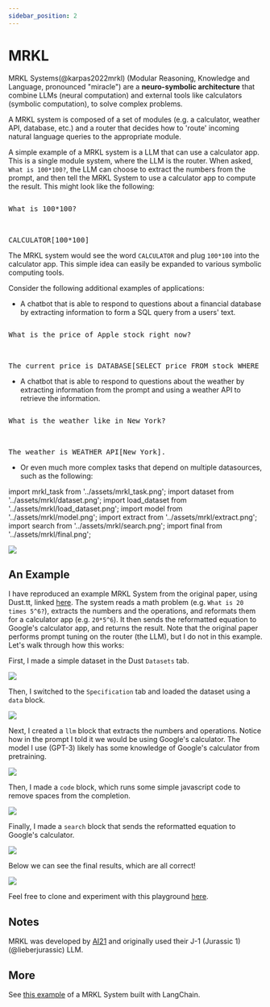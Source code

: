 ```yaml
---
sidebar_position: 2
---
```


# MRKL

MRKL Systems(@karpas2022mrkl) (Modular Reasoning, Knowledge and Language, pronounced "miracle") 
are a **neuro-symbolic architecture** that combine LLMs (neural computation) and external 
tools like calculators (symbolic computation), to solve complex problems. 

A MRKL system is composed of a set of modules (e.g. a calculator, weather API, database, etc.) and a router that decides how to 'route' incoming natural language queries to the appropriate module.

A simple example of a MRKL system is a LLM that can 
use a calculator app. This is a single module system, where the LLM is the router.
When asked, `What is 100*100?`, the LLM can choose to
extract the numbers from the prompt, and then tell the MRKL System to use a calculator 
app to compute the result. This might look like the following:

<pre>
<p>What is 100*100?</p>

<span style={{backgroundColor: '#d2f4d3'}}>CALCULATOR[100*100]</span>
</pre>

The MRKL system would see the word `CALCULATOR` and plug `100*100` into the calculator app.
This simple idea can easily be expanded to various symbolic computing tools.

Consider the following additional examples of applications: 

- A chatbot that is able to respond to questions about a financial database by 
extracting information to form a SQL query from a users' text.

<pre>
<p>What is the price of Apple stock right now?</p>

<span style={{backgroundColor: '#d2f4d3'}}>The current price is DATABASE[SELECT price FROM stock WHERE company = "Apple" AND time = "now"].</span>
</pre>

- A chatbot that is able to respond to questions about the weather by extracting
information from the prompt and using a weather API to retrieve the information.

<pre>
<p>What is the weather like in New York?</p>

<span style={{backgroundColor: '#d2f4d3'}}>The weather is WEATHER_API[New York].</span>
</pre>

- Or even much more complex tasks that depend on multiple datasources, such as the
following:


import mrkl_task from '../assets/mrkl_task.png';
import dataset from '../assets/mrkl/dataset.png';
import load_dataset from '../assets/mrkl/load_dataset.png';
import model from '../assets/mrkl/model.png';
import extract from '../assets/mrkl/extract.png';
import search from '../assets/mrkl/search.png';
import final from '../assets/mrkl/final.png';

<div style={{textAlign: 'center'}}>
  <img src={mrkl_task} style={{width: "500px"}} />
</div>

## An Example

I have reproduced an example MRKL System from the original paper, using Dust.tt, 
linked [here](https://dust.tt/trigaten/a/98bdd65cb7). 
The system reads a math problem (e.g. `What is 20 times 5^6?`), extracts the numbers and the operations,
and reformats them for a calculator app (e.g. `20*5^6`). It then sends the reformatted equation 
to Google's calculator app, and returns the result. Note that the original paper performs prompt tuning on the router (the LLM), but I do not in this example. Let's walk through how this works:

First, I made a simple dataset in the Dust `Datasets` tab.


<div style={{textAlign: 'center'}}>
  <img src={dataset} style={{width: "750px"}} />
</div>

Then, I switched to the `Specification` tab and loaded the dataset using a `data` block.

<div style={{textAlign: 'center'}}>
  <img src={load_dataset} style={{width: "750px"}} />
</div>

Next, I created a `llm` block that extracts the numbers and operations. Notice how
in the prompt I told it we would be using Google's calculator. The model I use (GPT-3)
likely has some knowledge of Google's calculator from pretraining.

<div style={{textAlign: 'center'}}>
  <img src={model} style={{width: "750px"}} />
</div>

Then, I made a `code` block, which runs some simple javascript code to remove 
spaces from the completion.

<div style={{textAlign: 'center'}}>
  <img src={extract} style={{width: "750px"}} />
</div>

Finally, I made a `search` block that sends the reformatted equation to Google's calculator.

<div style={{textAlign: 'center'}}>
  <img src={search} style={{width: "750px"}} />
</div>

Below we can see the final results, which are all correct!

<div style={{textAlign: 'center'}}>
  <img src={final} style={{width: "750px"}} />
</div>

Feel free to clone and experiment with this playground [here](https://dust.tt/trigaten/a/98bdd65cb7).

## Notes
MRKL was developed by [AI21](https://www.ai21.com/) and originally used their 
J-1 (Jurassic 1)(@lieberjurassic) LLM.

## More

See [this example](https://langchain.readthedocs.io/en/latest/examples/agents/mrkl.html) of a MRKL System
built with LangChain.

